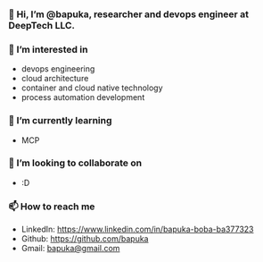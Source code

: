 ### 👋 Hi, I’m @bapuka, researcher and devops engineer at DeepTech LLC.
### 👀 I’m interested in 
  * devops engineering
  * cloud architecture 
  * container and cloud native technology
  * process automation development
    
### 🌱 I’m currently learning 
  * MCP
### 💞️ I’m looking to collaborate on 
  * :D
### 📫 How to reach me
  * LinkedIn: https://www.linkedin.com/in/bapuka-boba-ba377323
  * Github: https://github.com/bapuka
  * Gmail: bapuka@gmail.com

<!---
bapuka/bapuka is a ✨ special ✨ repository because its `README.md` (this file) appears on your GitHub profile.
You can click the Preview link to take a look at your changes.
--->
